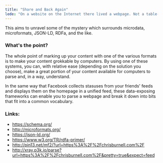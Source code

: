 ```yaml
---
title: "Share and Back Again"
lede: "On a website on the Internet there lived a webpage. Not a table-laden soup of divs, filled with JavaScript and a dozen half-used frameworks, nor yet a portion of the page that could be read by a human that a robot could not: it was written for all, and that means microformats."
---
```


This aims to unravel some of the mystery which surrounds microdata, microformats, JSON-LD, RDFa, and the like.


### What's the point?

The whole point of marking up your content with one of the various formats is to make your content grokkable by computers. By using one of these systems, you can, with relative ease (depending on the solution you choose), make a great portion of your content available for computers to parse and, in a way, understand.

In the same way that Facebook collects stasuses from your friends' feeds and displays them on the homepage in a unified feed, these data-exposing frameworks can enable you to parse a webpage and break it down into bits that fit into a common vocabulary.

### Links:

- https://schema.org/
- http://microformats.org/
- https://json-ld.org/
- https://www.w3.org/TR/rdfa-primer/
- http://pin13.net/mf2/?url=https%3A%2F%2Fchrisburnell.com%2F
- http://xray.p3k.io/parse?url=https%3A%2F%2Fchrisburnell.com%2F&pretty=true&expect=feed
